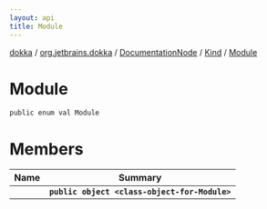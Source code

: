 ```yaml
---
layout: api
title: Module
---
```

[dokka](../../../../index.html) / [org.jetbrains.dokka](../../../index.html) / [DocumentationNode](../../index.html) / [Kind](../index.html) / [Module](index.html)


# Module


```
public enum val Module
```

# Members

| Name | Summary |
|------|---------|
|[<class-object-for-Module>](_class-object-for-Module_.html)|**`public object <class-object-for-Module>`**|
